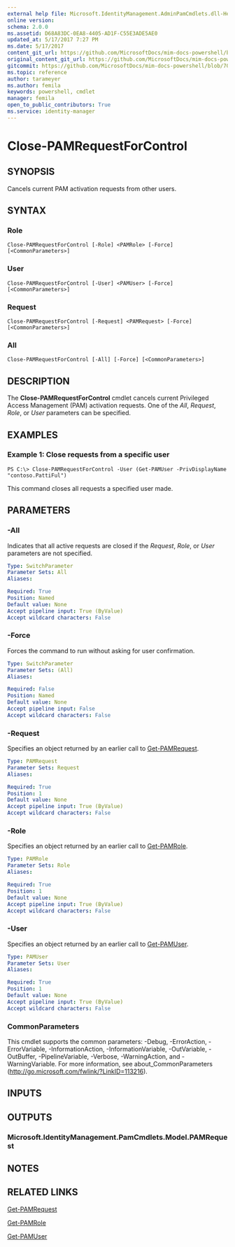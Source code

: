 ```yaml
---
external help file: Microsoft.IdentityManagement.AdminPamCmdlets.dll-Help.xml
online version: 
schema: 2.0.0
ms.assetid: D68A83DC-0EA8-4405-AD1F-C55E3ADE5AE0
updated_at: 5/17/2017 7:27 PM
ms.date: 5/17/2017
content_git_url: https://github.com/MicrosoftDocs/mim-docs-powershell/blob/master/mim-cmdlets/MIMPAM/vlatest/Close-PAMRequestForControl.md
original_content_git_url: https://github.com/MicrosoftDocs/mim-docs-powershell/blob/master/mim-cmdlets/MIMPAM/vlatest/Close-PAMRequestForControl.md
gitcommit: https://github.com/MicrosoftDocs/mim-docs-powershell/blob/700d23db59d8a09b3e8f23225322beb52d5b1d73/mim-cmdlets/MIMPAM/vlatest/Close-PAMRequestForControl.md
ms.topic: reference
author: tarameyer
ms.author: femila
keywords: powershell, cmdlet
manager: femila
open_to_public_contributors: True
ms.service: identity-manager
---
```


# Close-PAMRequestForControl

## SYNOPSIS
Cancels current PAM activation requests from other users.

## SYNTAX

### Role
```
Close-PAMRequestForControl [-Role] <PAMRole> [-Force] [<CommonParameters>]
```

### User
```
Close-PAMRequestForControl [-User] <PAMUser> [-Force] [<CommonParameters>]
```

### Request
```
Close-PAMRequestForControl [-Request] <PAMRequest> [-Force] [<CommonParameters>]
```

### All
```
Close-PAMRequestForControl [-All] [-Force] [<CommonParameters>]
```

## DESCRIPTION
The **Close-PAMRequestForControl** cmdlet cancels current Privileged Access Management (PAM) activation requests.
One of the *All*, *Request*, *Role*, or *User* parameters can be specified.

## EXAMPLES

### Example 1: Close requests from a specific user
```
PS C:\> Close-PAMRequestForControl -User (Get-PAMUser -PrivDisplayName "contoso.PattiFul")
```

This command closes all requests a specified user made.

## PARAMETERS

### -All
Indicates that all active requests are closed if the *Request*, *Role*, or *User* parameters are not specified.

```yaml
Type: SwitchParameter
Parameter Sets: All
Aliases: 

Required: True
Position: Named
Default value: None
Accept pipeline input: True (ByValue)
Accept wildcard characters: False
```

### -Force
Forces the command to run without asking for user confirmation.

```yaml
Type: SwitchParameter
Parameter Sets: (All)
Aliases: 

Required: False
Position: Named
Default value: None
Accept pipeline input: False
Accept wildcard characters: False
```

### -Request
Specifies an object returned by an earlier call to [Get-PAMRequest](./Get-PAMRequest.md).

```yaml
Type: PAMRequest
Parameter Sets: Request
Aliases: 

Required: True
Position: 1
Default value: None
Accept pipeline input: True (ByValue)
Accept wildcard characters: False
```

### -Role
Specifies an object returned by an earlier call to [Get-PAMRole](./Get-PAMRole.md).

```yaml
Type: PAMRole
Parameter Sets: Role
Aliases: 

Required: True
Position: 1
Default value: None
Accept pipeline input: True (ByValue)
Accept wildcard characters: False
```

### -User
Specifies an object returned by an earlier call to [Get-PAMUser](./Get-PAMUser.md).

```yaml
Type: PAMUser
Parameter Sets: User
Aliases: 

Required: True
Position: 1
Default value: None
Accept pipeline input: True (ByValue)
Accept wildcard characters: False
```

### CommonParameters
This cmdlet supports the common parameters: -Debug, -ErrorAction, -ErrorVariable, -InformationAction, -InformationVariable, -OutVariable, -OutBuffer, -PipelineVariable, -Verbose, -WarningAction, and -WarningVariable. For more information, see about_CommonParameters (http://go.microsoft.com/fwlink/?LinkID=113216).

## INPUTS

## OUTPUTS

### Microsoft.IdentityManagement.PamCmdlets.Model.PAMRequest

## NOTES

## RELATED LINKS

[Get-PAMRequest](xref:MIMPAM/vlatest/Get-PAMRequest.md)

[Get-PAMRole](xref:MIMPAM/vlatest/Get-PAMRole.md)

[Get-PAMUser](xref:MIMPAM/vlatest/Get-PAMUser.md)


